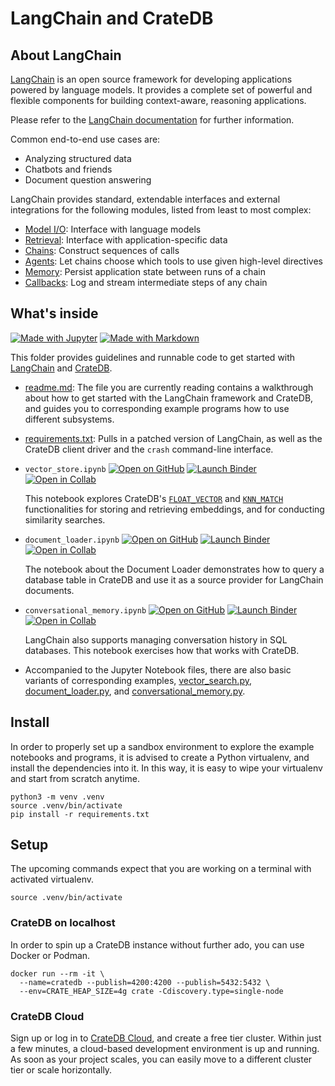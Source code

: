 # LangChain and CrateDB


## About LangChain

[LangChain] is an open source framework for developing applications powered
by language models. It provides a complete set of powerful and flexible
components for building context-aware, reasoning applications.

Please refer to the [LangChain documentation] for further information.

Common end-to-end use cases are:

- Analyzing structured data
- Chatbots and friends
- Document question answering

LangChain provides standard, extendable interfaces and external integrations
for the following modules, listed from least to most complex:

- [Model I/O][Model I/O]: Interface with language models
- [Retrieval][Retrieval]: Interface with application-specific data
- [Chains][Chains]: Construct sequences of calls
- [Agents][Agents]: Let chains choose which tools to use given high-level directives
- [Memory][Memory]: Persist application state between runs of a chain
- [Callbacks][Callbacks]: Log and stream intermediate steps of any chain


## What's inside

[![Made with Jupyter](https://img.shields.io/badge/Made%20with-Jupyter-orange?logo=Jupyter)](https://jupyter.org/try) [![Made with Markdown](https://img.shields.io/badge/Made%20with-Markdown-1f425f.svg?logo=Markdown)](https://commonmark.org)

This folder provides guidelines and runnable code to get started with [LangChain]
and [CrateDB].

- [readme.md](readme.md): The file you are currently reading contains a walkthrough
  about how to get started with the LangChain framework and CrateDB, and guides you
  to corresponding example programs how to use different subsystems.

- [requirements.txt](requirements.txt): Pulls in a patched version of LangChain,
  as well as the CrateDB client driver and the `crash` command-line interface.

- `vector_store.ipynb` [![Open on GitHub](https://img.shields.io/badge/Open%20on-GitHub-lightgray?logo=GitHub)](vector_search.ipynb) [![Launch Binder](https://mybinder.org/badge_logo.svg)](https://mybinder.org/v2/gh/crate/cratedb-examples/amo/framework-langchain?labpath=framework%2Flangchain%2Fvector_search.ipynb) [![Open in Collab](https://colab.research.google.com/assets/colab-badge.svg)](https://colab.research.google.com/github/crate/cratedb-examples/blob/amo%2Fframework-langchain/framework/langchain/vector_search.ipynb)

  This notebook explores CrateDB's [`FLOAT_VECTOR`] and [`KNN_MATCH`] functionalities for storing and retrieving
  embeddings, and for conducting similarity searches.

- `document_loader.ipynb` [![Open on GitHub](https://img.shields.io/badge/Open%20on-GitHub-lightgray?logo=GitHub)](document_loader.ipynb) [![Launch Binder](https://mybinder.org/badge_logo.svg)](https://mybinder.org/v2/gh/crate/cratedb-examples/amo/framework-langchain?labpath=framework%2Flangchain%2Fdocument_loader.ipynb) [![Open in Collab](https://colab.research.google.com/assets/colab-badge.svg)](https://colab.research.google.com/github/crate/cratedb-examples/blob/amo%2Fframework-langchain/framework/langchain/document_loader.ipynb)

  The notebook about the Document Loader demonstrates how to query a database table in CrateDB and use it as a
  source provider for LangChain documents.

- `conversational_memory.ipynb` [![Open on GitHub](https://img.shields.io/badge/Open%20on-GitHub-lightgray?logo=GitHub)](conversational_memory.ipynb) [![Launch Binder](https://mybinder.org/badge_logo.svg)](https://mybinder.org/v2/gh/crate/cratedb-examples/amo/framework-langchain?labpath=framework%2Flangchain%2Fconversational_memory.ipynb) [![Open in Collab](https://colab.research.google.com/assets/colab-badge.svg)](https://colab.research.google.com/github/crate/cratedb-examples/blob/amo%2Fframework-langchain/framework/langchain/conversational_memory.ipynb)

  LangChain also supports managing conversation history in SQL databases. This notebook exercises
  how that works with CrateDB.

- Accompanied to the Jupyter Notebook files, there are also basic variants of
  corresponding examples, [vector_search.py](vector_search.py),
  [document_loader.py](document_loader.py), and
  [conversational_memory.py](conversational_memory.py).


## Install

In order to properly set up a sandbox environment to explore the example notebooks
and programs, it is advised to create a Python virtualenv, and install the
dependencies into it. In this way, it is easy to wipe your virtualenv and start
from scratch anytime.

```shell
python3 -m venv .venv
source .venv/bin/activate
pip install -r requirements.txt
```


## Setup

The upcoming commands expect that you are working on a terminal with
activated virtualenv.
```shell
source .venv/bin/activate
```

### CrateDB on localhost

In order to spin up a CrateDB instance without further ado, you can use
Docker or Podman.
```shell
docker run --rm -it \
  --name=cratedb --publish=4200:4200 --publish=5432:5432 \
  --env=CRATE_HEAP_SIZE=4g crate -Cdiscovery.type=single-node
```

### CrateDB Cloud

Sign up or log in to [CrateDB Cloud], and create a free tier cluster. Within just a few minutes,
a cloud-based development environment is up and running. As soon as your project scales, you can
easily move to a different cluster tier or scale horizontally.



[Agents]: https://python.langchain.com/docs/modules/agents/
[Callbacks]: https://python.langchain.com/docs/modules/callbacks/
[Chains]: https://python.langchain.com/docs/modules/chains/
[CrateDB]: https://github.com/crate/crate
[CrateDB Cloud]: https://console.cratedb.cloud
[`FLOAT_VECTOR`]: https://crate.io/docs/crate/reference/en/master/general/ddl/data-types.html#float-vector
[`KNN_MATCH`]: https://crate.io/docs/crate/reference/en/master/general/builtins/scalar-functions.html#scalar-knn-match
[LangChain]: https://www.langchain.com/
[LangChain documentation]: https://python.langchain.com/
[Memory]: https://python.langchain.com/docs/modules/memory/
[Model I/O]: https://python.langchain.com/docs/modules/model_io/
[Retrieval]: https://python.langchain.com/docs/modules/data_connection/
